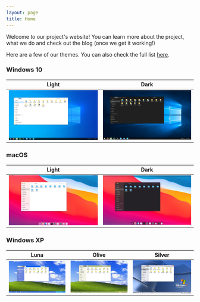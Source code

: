 ```yaml
---
layout: page
title: Home
---
```


Welcome to our project's website! You can learn more about the project, what we do and check out the blog (once we get it working!)

Here are a few of our themes. You can also check the full list [here](/linux-themes).

### Windows 10

| Light | Dark |
| --- | --- |
| ![windows-10-light](resources/screenshots/windows-10/threshold_1.png) | ![windows-10-dark](resources/screenshots/windows-10/threshold-dark_1.png) |

### macOS

| Light | Dark |
| --- | --- |
| ![macos-light](resources/screenshots/macos/rome_1.png) | ![macos-dark](resources/screenshots/macos/rome-dark_1.png) |

### Windows XP

| Luna | Olive | Silver |
| --- | --- | --- |
| ![windows-xp-luna](resources/screenshots/windows-xp-luna/luna_1.png) | ![windows-xp-olive](resources/screenshots/windows-xp-homestead/olive_1.png) | ![windows-xp-silver](resources/screenshots/windows-xp-metallic/silver_1.png) |
